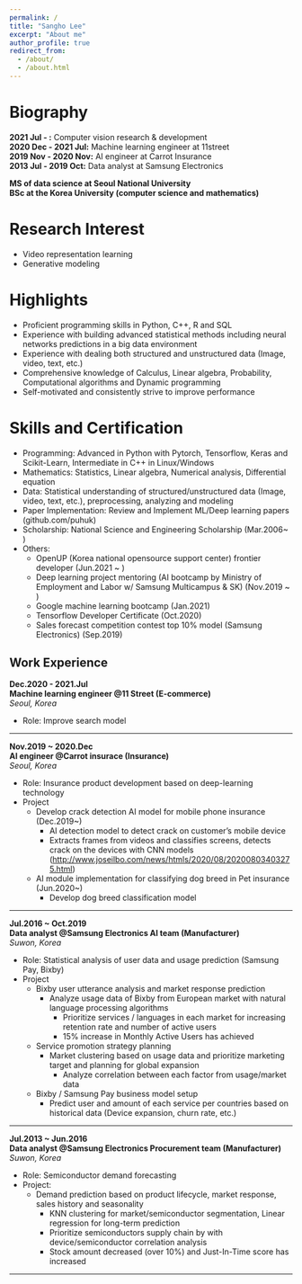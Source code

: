 ```yaml
---
permalink: /
title: "Sangho Lee"
excerpt: "About me"
author_profile: true
redirect_from: 
  - /about/
  - /about.html
---
```


  
  
Biography
======
__2021 Jul - :__ Computer vision research & development   
__2020 Dec - 2021 Jul:__ Machine learning engineer at 11street  
__2019 Nov - 2020 Nov:__ AI engineer at Carrot Insurance  
__2013 Jul - 2019 Oct:__ Data analyst at Samsung Electronics  

__MS of data science at Seoul National University__   
__BSc at the Korea University (computer science and mathematics)__   

  
  
Research Interest
======
- Video representation learning  
- Generative modeling  
  
  
Highlights
======
- Proficient programming skills in Python, C++, R and SQL  
- Experience with building advanced statistical methods including neural networks predictions in a big data environment  
- Experience with dealing both structured and unstructured data (Image, video, text, etc.)  
- Comprehensive knowledge of Calculus, Linear algebra, Probability, Computational algorithms and Dynamic programming  
- Self-motivated and consistently strive to improve performance  
  
  
Skills and Certification
======
* Programming: Advanced in Python with Pytorch, Tensorflow, Keras and Scikit-Learn, Intermediate in C++ in Linux/Windows  
* Mathematics: Statistics, Linear algebra, Numerical analysis, Differential equation
* Data: Statistical understanding of structured/unstructured data (Image, video, text, etc.), preprocessing, analyzing and modeling  
* Paper Implementation: Review and Implement ML/Deep learning papers (github.com/puhuk)  
* Scholarship: National Science and Engineering Scholarship (Mar.2006~ )  
* Others:  
  * OpenUP (Korea national opensource support center) frontier developer (Jun.2021 ~ ) 
  * Deep learning project mentoring (AI bootcamp by Ministry of Employment and Labor w/ Samsung Multicampus & SK) (Nov.2019 ~ )
  * Google machine learning bootcamp (Jan.2021)
  * Tensorflow Developer Certificate (Oct.2020)
  * Sales forecast competition contest top 10% model (Samsung Electronics) (Sep.2019)
  
  
Work Experience
------


__Dec.2020 - 2021.Jul__  
__Machine learning engineer @11 Street (E-commerce)__   
_Seoul, Korea_  
- Role: Improve search model    

------  
  
__Nov.2019 ~ 2020.Dec__  
__AI engineer @Carrot insurace (Insurance)__   
_Seoul, Korea_  
- Role: Insurance product development based on deep-learning technology
- Project
  - Develop crack detection AI model for mobile phone insurance (Dec.2019~)
    - AI detection model to detect crack on customer’s mobile device 
    - Extracts frames from videos and classifies screens, detects crack on the devices with CNN models  
      (http://www.joseilbo.com/news/htmls/2020/08/20200803403275.html)  
  - AI module implementation for classifying dog breed in Pet insurance (Jun.2020~)  
    - Develop dog breed classification model 

------  

__Jul.2016 ~ Oct.2019__  
__Data analyst @Samsung Electronics AI team (Manufacturer)__   
_Suwon, Korea_  
- Role: Statistical analysis of user data and usage prediction (Samsung Pay, Bixby)
- Project
  - Bixby user utterance analysis and market response prediction
    - Analyze usage data of Bixby from European market with natural language processing algorithms
 	  - Prioritize services / languages in each market for increasing retention rate and number of active users
 	  - 15% increase in Monthly Active Users has achieved
  - Service promotion strategy planning
    - Market clustering based on usage data and prioritize marketing target and planning for global expansion
 	  - Analyze correlation between each factor from usage/market data
  - Bixby / Samsung Pay business model setup
    - Predict user and amount of each service per countries based on historical data (Device expansion, churn rate, etc.)

------  

__Jul.2013 ~ Jun.2016__  
__Data analyst @Samsung Electronics Procurement team (Manufacturer)__   
_Suwon, Korea_  
- Role: Semiconductor demand forecasting
- Project:
  - Demand prediction based on product lifecycle, market response, sales history and seasonality
    - KNN clustering for market/semiconductor segmentation, Linear regression for long-term prediction
    - Prioritize semiconductors supply chain by with device/semiconductor correlation analysis
    - Stock amount decreased (over 10%) and Just-In-Time score has increased

------  
